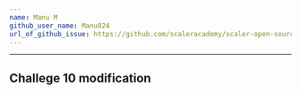 ```yaml
---
name: Manu M
github_user_name: Manu024
url_of_github_issue: https://github.com/scaleracademy/scaler-open-source-september-challenge/issues/92
---
```


---
Challege 10 modification
---
